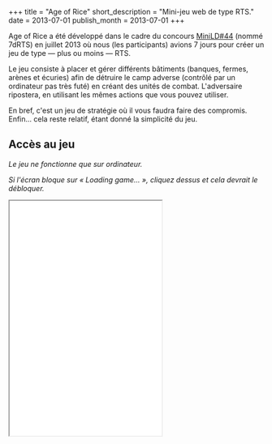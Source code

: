 +++
title = "Age of Rice"
short_description = "Mini-jeu web de type RTS."
date = 2013-07-01
publish_month = 2013-07-01
+++

Age of Rice a été développé dans le cadre du concours
[MiniLD#44](http://ludumdare.com/compo/minild-44/) (nommé 7dRTS) en juillet 2013
où nous (les participants) avions 7 jours pour créer un jeu de type — plus ou
moins — RTS.

Le jeu consiste à placer et gérer différents bâtiments (banques, fermes, arènes
et écuries) afin de détruire le camp adverse (contrôlé par un ordinateur pas
très futé) en créant des unités de combat. L'adversaire ripostera, en utilisant
les mêmes actions que vous pouvez utiliser.

En bref, c'est un jeu de stratégie où il vous faudra faire des compromis.
Enfin... cela reste relatif, étant donné la simplicité du jeu.

## Accès au jeu

*Le jeu ne fonctionne que sur ordinateur.*

*Si l'écran bloque sur « Loading game... », cliquez dessus et cela devrait le
débloquer.*

<iframe
    src="{{ 'src/iframe.html' | url }}"
    class="block w-full border-2 border-gray-800 box-border"
    style="max-width: 644px; height: 464px;"></iframe>
